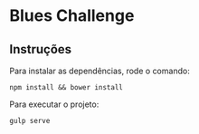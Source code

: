 # Blues Challenge

## Instruções

Para instalar as dependências, rode o comando:

```
npm install && bower install
```

Para executar o projeto:

```
gulp serve
```
